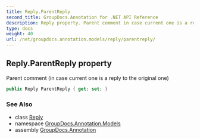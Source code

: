 ```yaml
---
title: Reply.ParentReply
second_title: GroupDocs.Annotation for .NET API Reference
description: Reply property. Parent сomment in case current one is a reply to the original one
type: docs
weight: 40
url: /net/groupdocs.annotation.models/reply/parentreply/
---
```

## Reply.ParentReply property

Parent сomment (in case current one is a reply to the original one)

```csharp
public Reply ParentReply { get; set; }
```

### See Also

* class [Reply](../)
* namespace [GroupDocs.Annotation.Models](../../reply/)
* assembly [GroupDocs.Annotation](../../../)


